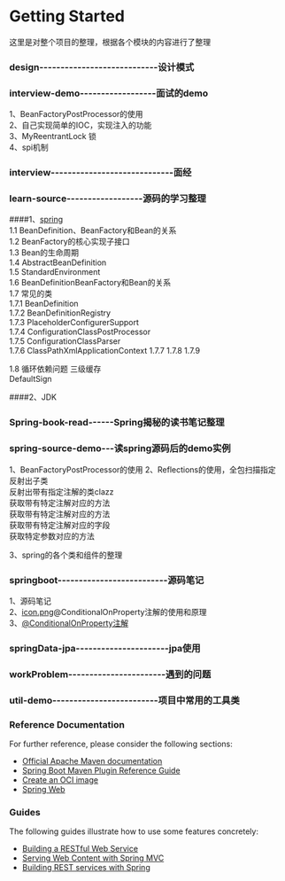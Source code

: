 # Getting Started
这里是对整个项目的整理，根据各个模块的内容进行了整理  
### design----------------------------设计模式



### interview-demo------------------面试的demo
1、BeanFactoryPostProcessor的使用  
2、自己实现简单的IOC，实现注入的功能  
3、MyReentrantLock 锁  
4、spi机制  


### interview-----------------------------面经
### learn-source------------------源码的学习整理
####1、[spring](learn-source/spring/summery.md)   
1.1 BeanDefinition、BeanFactory和Bean的关系    
1.2 BeanFactory的核心实现子接口  
1.3 Bean的生命周期  
1.4 AbstractBeanDefinition  
1.5 StandardEnvironment  
1.6 BeanDefinitionBeanFactory和Bean的关系  
1.7 常见的类  
    1.7.1 BeanDefinition  
    1.7.2 BeanDefinitionRegistry  
    1.7.3 PlaceholderConfigurerSupport  
    1.7.4 ConfigurationClassPostProcessor    
    1.7.5 ConfigurationClassParser  
    1.7.6 ClassPathXmlApplicationContext
    1.7.7 
    1.7.8 
    1.7.9 

1.8 循环依赖问题
三级缓存  
DefaultSign

####2、JDK


### Spring-book-read------Spring揭秘的读书笔记整理
### spring-source-demo---读spring源码后的demo实例
1、BeanFactoryPostProcessor的使用
2、Reflections的使用，全包扫描指定  
反射出子类  
反射出带有指定注解的类clazz  
获取带有特定注解对应的方法  
获取带有特定注解对应的方法  
获取带有特定注解对应的字段  
获取特定参数对应的方法  

3、spring的各个类和组件的整理  


### springboot--------------------------源码笔记
1、源码笔记  
2、[icon.png](./images/icon.png)@ConditionalOnProperty注解的使用和原理   
3、[@ConditionalOnProperty注解](springboot/readme/springboot.md)

### springData-jpa----------------------jpa使用
### workProblem-----------------------遇到的问题
### util-demo-------------------------项目中常用的工具类
### 
### 



### Reference Documentation
For further reference, please consider the following sections:

* [Official Apache Maven documentation](https://maven.apache.org/guides/index.html)
* [Spring Boot Maven Plugin Reference Guide](https://docs.spring.io/spring-boot/docs/2.4.5/maven-plugin/reference/html/)
* [Create an OCI image](https://docs.spring.io/spring-boot/docs/2.4.5/maven-plugin/reference/html/#build-image)
* [Spring Web](https://docs.spring.io/spring-boot/docs/2.4.5/reference/htmlsingle/#boot-features-developing-web-applications)

### Guides
The following guides illustrate how to use some features concretely:

* [Building a RESTful Web Service](https://spring.io/guides/gs/rest-service/)
* [Serving Web Content with Spring MVC](https://spring.io/guides/gs/serving-web-content/)
* [Building REST services with Spring](https://spring.io/guides/tutorials/bookmarks/)
  